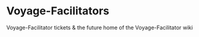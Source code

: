 # Voyage-Facilitators
Voyage-Facilitator tickets &amp; the future home of the Voyage-Facilitator wiki
